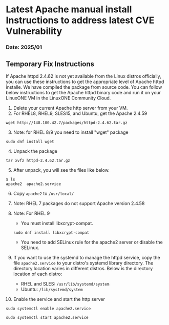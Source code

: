 # Latest Apache manual install Instructions to address latest CVE Vulnerability

### Date: 2025/01

## Temporary Fix Instructions
If Apache httpd 2.4.62 is not yet available from the Linux distros officially, you can use these instructions to get the appropriate level of Apache httpd installe.  We have compiled the package from source code. You can follow below instructions to get the Apache httpd binary code and run it on your LinuxONE VM in the LinuxONE Community Cloud. 

1. Delete your current Apache http server from your VM.
2. For RHEL8, RHEL9, SLES15, and Ubuntu, get the Apache 2.4.59
```
wget http://148.100.42.7/packages/httpd-2.4.62.tar.gz
```
3. Note: for RHEL 8/9 you need to install "wget" package
```
sudo dnf install wget
```
4. Unpack the package
```
tar xvfz httpd-2.4.62.tar.gz
```
5. After unpack, you will see the files like below. 
```
$ ls
apache2  apache2.service
```
6. Copy `apache2` to `/usr/local/`

7. Note: RHEL 7 packages do not support Apache version 2.4.58

8. Note: For RHEL 9
   
   - You must install libxcrypt-compat.
   ```
   sudo dnf install libxcrypt-compat
   ```
   - You need to add SELinux rule for the apache2 server or disable the SELinux. 

9. If you want to use the systemd to manage the httpd service, copy the file `apache2.service` to your distro's systemd library directory. The directory location varies in different distros. Below is the directory location of each distro:
   - RHEL and SLES: `/usr/lib/systemd/system`
   - Ubuntu: `/lib/systemd/system` 

10. Enable the service and start the http server
   ```
   sudo systemctl enable apache2.service
   ```
   ```
   sudo systemctl start apache2.service
   ```



